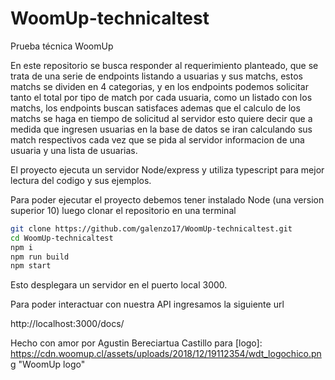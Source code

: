 # WoomUp-technicaltest
Prueba técnica WoomUp

En este repositorio se busca responder al requerimiento planteado, que se trata de una serie de endpoints listando a usuarias y sus matchs, estos matchs se dividen en 4 categorias, y en los endpoints podemos solicitar tanto el total por tipo de match por cada usuaria, como un listado con los matchs, los endpoints buscan satisfaces ademas que el calculo de los matchs se haga en tiempo de solicitud al servidor esto quiere decir que a medida que ingresen usuarias en la base de datos se iran calculando sus match respectivos cada vez que se pida al servidor informacion de una usuaria y una lista de usuarias.

El proyecto ejecuta un servidor Node/express y utiliza typescript para mejor lectura del codigo y sus ejemplos.

Para poder ejecutar el proyecto debemos tener instalado Node (una version superior 10) luego clonar el repositorio en una terminal
```bash
git clone https://github.com/galenzo17/WoomUp-technicaltest.git
cd WoomUp-technicaltest
npm i
npm run build
npm start
```
Esto desplegara un servidor en el puerto local 3000.

Para poder interactuar con nuestra API ingresamos la siguiente url

http://localhost:3000/docs/


Hecho con amor por Agustin Bereciartua Castillo para 
[logo]: https://cdn.woomup.cl/assets/uploads/2018/12/19112354/wdt_logochico.png "WoomUp logo"
